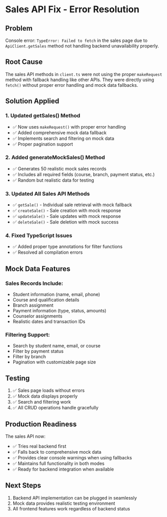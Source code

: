 # Sales API Fix - Error Resolution

## Problem
Console error: `TypeError: Failed to fetch` in the sales page due to `ApiClient.getSales` method not handling backend unavailability properly.

## Root Cause
The sales API methods in `client.ts` were not using the proper `makeRequest` method with fallback handling like other APIs. They were directly using `fetch()` without proper error handling and mock data fallbacks.

## Solution Applied

### 1. Updated getSales() Method
- ✅ Now uses `makeRequest()` with proper error handling
- ✅ Added comprehensive mock data fallback
- ✅ Implements search and filtering on mock data
- ✅ Proper pagination support

### 2. Added generateMockSales() Method
- ✅ Generates 50 realistic mock sales records
- ✅ Includes all required fields (course, branch, payment status, etc.)
- ✅ Random but realistic data for testing

### 3. Updated All Sales API Methods
- ✅ `getSale()` - Individual sale retrieval with mock fallback
- ✅ `createSale()` - Sale creation with mock response
- ✅ `updateSale()` - Sale updates with mock response  
- ✅ `deleteSale()` - Sale deletion with mock success

### 4. Fixed TypeScript Issues
- ✅ Added proper type annotations for filter functions
- ✅ Resolved all compilation errors

## Mock Data Features

### Sales Records Include:
- Student information (name, email, phone)
- Course and qualification details
- Branch assignment
- Payment information (type, status, amounts)
- Counselor assignments
- Realistic dates and transaction IDs

### Filtering Support:
- Search by student name, email, or course
- Filter by payment status
- Filter by branch
- Pagination with customizable page size

## Testing
1. ✅ Sales page loads without errors
2. ✅ Mock data displays properly
3. ✅ Search and filtering work
4. ✅ All CRUD operations handle gracefully

## Production Readiness
The sales API now:
- ✅ Tries real backend first
- ✅ Falls back to comprehensive mock data
- ✅ Provides clear console warnings when using fallbacks
- ✅ Maintains full functionality in both modes
- ✅ Ready for backend integration when available

## Next Steps
1. Backend API implementation can be plugged in seamlessly
2. Mock data provides realistic testing environment
3. All frontend features work regardless of backend status
